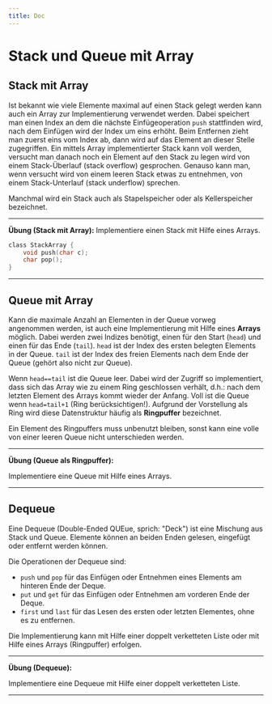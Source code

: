 ```yaml
---
title: Doc
---
```


# Stack und Queue mit Array

## Stack mit Array

Ist bekannt wie viele Elemente maximal auf einen Stack gelegt werden kann auch ein Array zur Implementierung verwendet werden. Dabei speichert man einen Index an dem die nächste Einfügeoperation `push` stattfinden wird, nach dem Einfügen wird der Index um eins erhöht.
Beim Entfernen zieht man zuerst eins vom Index ab, dann wird auf das Element an dieser Stelle zugegriffen. Ein mittels Array implementierter Stack kann voll werden, versucht man danach noch ein Element auf den Stack zu legen wird von einem Stack-Überlauf (stack overflow) gesprochen. Genauso kann man, wenn versucht wird von einem leeren Stack etwas zu entnehmen, von einem Stack-Unterlauf (stack underflow) sprechen.

Manchmal wird ein Stack auch als Stapelspeicher oder als Kellerspeicher bezeichnet.



---

**Übung (Stack mit Array):**
Implementiere einen Stack mit Hilfe eines Arrays.

```c
class StackArray {
	void push(char c);
	char pop();
}
```
---



## Queue mit Array

Kann die maximale Anzahl an Elementen in der Queue vorweg angenommen werden, ist auch eine Implementierung mit Hilfe eines **Arrays** möglich. Dabei werden zwei Indizes benötigt, einen für den Start (`head`) und einen für das Ende (`tail`). `head` ist der Index des ersten belegten Elements in der Queue. `tail` ist der Index des freien Elements nach dem Ende der Queue (gehört also nicht zur Queue).

Wenn `head==tail` ist die Queue leer. Dabei wird der Zugriff so implementiert, dass sich das Array wie zu einem Ring geschlossen verhält, d.h.: nach dem letzten Element des Arrays kommt wieder der Anfang. Voll ist die Queue wenn `head=tail+1` (Ring berücksichtigen!).
Aufgrund der Vorstellung als Ring wird diese Datenstruktur häufig als **Ringpuffer** bezeichnet.


Ein Element des Ringpuffers muss unbenutzt bleiben, sonst kann eine volle von einer leeren Queue nicht unterschieden werden.



---

**Übung (Queue als Ringpuffer):**

Implementiere eine Queue mit Hilfe eines Arrays.

---



## Dequeue

Eine Dequeue (Double-Ended QUEue, sprich: "Deck") ist eine Mischung aus Stack und Queue. Elemente können an beiden Enden gelesen, eingefügt oder entfernt werden können.

Die Operationen der Dequeue sind:


- `push` und `pop` für das Einfügen oder Entnehmen eines Elements am hinteren Ende der Deque.
- `put` und `get` für das Einfügen oder Entnehmen am vorderen Ende der Deque.
- `first` und `last` für das Lesen des ersten oder letzten Elementes, ohne es zu entfernen.

Die Implementierung kann mit Hilfe einer doppelt verketteten Liste oder mit Hilfe eines Arrays (Ringpuffer) erfolgen.

---

**Übung (Dequeue):**

Implementiere eine Dequeue mit Hilfe einer doppelt verketteten Liste.

---


